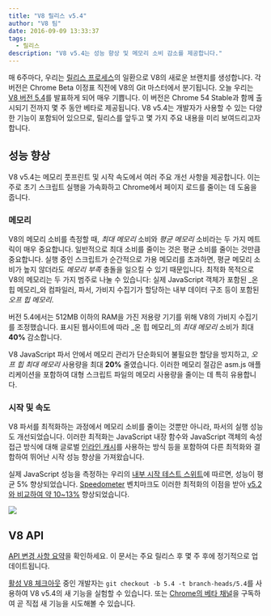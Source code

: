 ```yaml
---
title: "V8 릴리스 v5.4"
author: "V8 팀"
date: 2016-09-09 13:33:37
tags:
  - 릴리스
description: "V8 v5.4는 성능 향상 및 메모리 소비 감소를 제공합니다."
---
```

매 6주마다, 우리는 [릴리스 프로세스](/docs/release-process)의 일환으로 V8의 새로운 브랜치를 생성합니다. 각 버전은 Chrome Beta 이정표 직전에 V8의 Git 마스터에서 분기됩니다. 오늘 우리는 [V8 버전 5.4](https://chromium.googlesource.com/v8/v8.git/+log/branch-heads/5.4)를 발표하게 되어 매우 기쁩니다. 이 버전은 Chrome 54 Stable과 함께 출시되기 전까지 몇 주 동안 베타로 제공됩니다. V8 v5.4는 개발자가 사용할 수 있는 다양한 기능이 포함되어 있으므로, 릴리스를 앞두고 몇 가지 주요 내용을 미리 보여드리고자 합니다.

<!--truncate-->
## 성능 향상

V8 v5.4는 메모리 풋프린트 및 시작 속도에서 여러 주요 개선 사항을 제공합니다. 이는 주로 초기 스크립트 실행을 가속화하고 Chrome에서 페이지 로드를 줄이는 데 도움을 줍니다.

### 메모리

V8의 메모리 소비를 측정할 때, _최대 메모리_ 소비와 _평균 메모리_ 소비라는 두 가지 메트릭이 매우 중요합니다. 일반적으로 최대 소비를 줄이는 것은 평균 소비를 줄이는 것만큼 중요합니다. 실행 중인 스크립트가 순간적으로 가용 메모리를 초과하면, 평균 메모리 소비가 높지 않더라도 _메모리 부족_ 충돌을 일으킬 수 있기 때문입니다. 최적화 목적으로 V8의 메모리는 두 가지 범주로 나눌 수 있습니다: 실제 JavaScript 객체가 포함된 _온 힙 메모리_와 컴파일러, 파서, 가비지 수집기가 할당하는 내부 데이터 구조 등이 포함된 _오프 힙 메모리_.

버전 5.4에서는 512MB 이하의 RAM을 가진 저용량 기기를 위해 V8의 가비지 수집기를 조정했습니다. 표시된 웹사이트에 따라 _온 힙 메모리_의 _최대 메모리_ 소비가 최대 **40%** 감소합니다.

V8 JavaScript 파서 안에서 메모리 관리가 단순화되어 불필요한 할당을 방지하고, _오프 힙 최대 메모리_ 사용량을 최대 **20%** 줄였습니다. 이러한 메모리 절감은 asm.js 애플리케이션을 포함하여 대형 스크립트 파일의 메모리 사용량을 줄이는 데 특히 유용합니다.

### 시작 및 속도

V8 파서를 최적화하는 과정에서 메모리 소비를 줄이는 것뿐만 아니라, 파서의 실행 성능도 개선되었습니다. 이러한 최적화는 JavaScript 내장 함수와 JavaScript 객체의 속성 접근 방식에 대해 글로벌 [인라인 캐시](https://en.wikipedia.org/wiki/Inline_caching)를 사용하는 방식 등을 포함하여 다른 최적화와 결합하여 뛰어난 시작 성능 향상을 가져왔습니다.

실제 JavaScript 성능을 측정하는 우리의 [내부 시작 테스트 스위트](https://www.youtube.com/watch?v=xCx4uC7mn6Y)에 따르면, 성능이 평균 5% 향상되었습니다. [Speedometer](http://browserbench.org/Speedometer/) 벤치마크도 이러한 최적화의 이점을 받아 [v5.2와 비교하여 약 10~13%](https://chromeperf.appspot.com/report?sid=f5414b72e864ffaa4fd4291fa74bf3fd7708118ba534187d36113d8af5772c86&start_rev=393766&end_rev=416239) 향상되었습니다.

![](/_img/v8-release-54/speedometer.png)

## V8 API

[API 변경 사항 요약](https://docs.google.com/document/d/1g8JFi8T_oAE_7uAri7Njtig7fKaPDfotU6huOa1alds/edit)을 확인하세요. 이 문서는 주요 릴리스 후 몇 주 후에 정기적으로 업데이트됩니다.

[활성 V8 체크아웃](/docs/source-code#using-git) 중인 개발자는 `git checkout -b 5.4 -t branch-heads/5.4`를 사용하여 V8 v5.4의 새 기능을 실험할 수 있습니다. 또는 [Chrome의 베타 채널](https://www.google.com/chrome/browser/beta.html)을 구독하여 곧 직접 새 기능을 시도해볼 수 있습니다.
